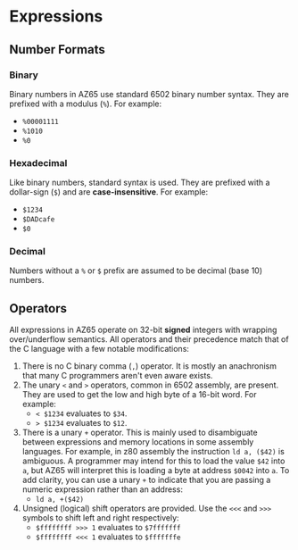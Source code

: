 # Expressions

## Number Formats

### Binary

Binary numbers in AZ65 use standard 6502 binary number syntax. They are prefixed
with a modulus (`%`). For example:
* `%00001111`
* `%1010`
* `%0`

### Hexadecimal

Like binary numbers, standard syntax is used. They are prefixed with a
dollar-sign (`$`) and are **case-insensitive**. For example:
* `$1234`
* `$DADcafe`
* `$0`

### Decimal

Numbers without a `%` or `$` prefix are assumed to be decimal (base 10) numbers.

## Operators

All expressions in AZ65 operate on 32-bit **signed** integers with wrapping
over/underflow semantics. All operators and their precedence match that of the C
language with a few notable modifications:

1. There is no C binary comma (`,`) operator. It is mostly an anachronism that
   many C programmers aren't even aware exists.
2. The unary `<` and `>` operators, common in 6502 assembly, are present. They
   are used to get the low and high byte of a 16-bit word. For example:
   * `< $1234` evaluates to `$34`.
   * `> $1234` evaluates to `$12`.
3. There is a unary `+` operator. This is mainly used to disambiguate between
   expressions and memory locations in some assembly languages. For example,
   in z80 assembly the instruction `ld a, ($42)` is ambiguous. A programmer
   may intend for this to load the value `$42` into `a`, but AZ65 will interpret
   this is loading a byte at address `$0042` into `a`. To add clarity, you can
   use a unary `+` to indicate that you are passing a numeric expression rather
   than an address:
   * `ld a, +($42)`
4. Unsigned (logical) shift operators are provided. Use the `<<<` and `>>>`
   symbols to shift left and right respectively:
   * `$ffffffff >>> 1` evaluates to `$7fffffff`
   * `$ffffffff <<< 1` evaluates to `$fffffffe`
